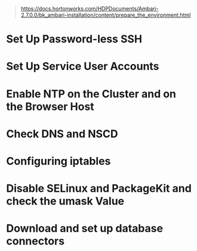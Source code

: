 > https://docs.hortonworks.com/HDPDocuments/Ambari-2.7.0.0/bk_ambari-installation/content/prepare_the_environment.html

# Set Up Password-less SSH
# Set Up Service User Accounts
# Enable NTP on the Cluster and on the Browser Host
# Check DNS and NSCD
# Configuring iptables
# Disable SELinux and PackageKit and check the umask Value
# Download and set up database connectors

